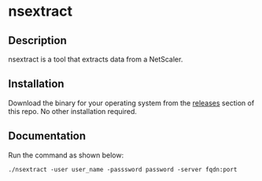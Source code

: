 # nsextract

## Description
nsextract is a tool that extracts data from a NetScaler.

## Installation
Download the binary for your operating system from the [releases](https://github.com/brian1917/nsextract/releases) section of this repo. No other installation required.

## Documentation
Run the command as shown below:
```
./nsextract -user user_name -passsword password -server fqdn:port
```
